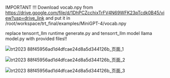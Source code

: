 IMPORTANT !!! Download vocab.npy from https://drive.google.com/file/d/1DhPCZcchixTrFV4N69WFK23pTcdk0B45/view?usp=drive_link and put it in /root/workspace/trt_final/examples/MiniGPT-4/vocab.npy

replace tensorrt_llm runtime generate.py and tensorrt_llm model llama model.py with provided files!!

![trt2023 88f45956ad1d4dfcae24d8a5d344126b_页面_1](https://github.com/yuanjiechen/trt_final/assets/43607076/474bdf86-c427-4521-8c9b-fb99b0e48e98)

![trt2023 88f45956ad1d4dfcae24d8a5d344126b_页面_2](https://github.com/yuanjiechen/trt_final/assets/43607076/86bdbc25-2154-4671-991b-e6bd940bba43)

![trt2023 88f45956ad1d4dfcae24d8a5d344126b_页面_3](https://github.com/yuanjiechen/trt_final/assets/43607076/f4c5cb56-858c-4ba5-b017-e8db41b2b20f)
